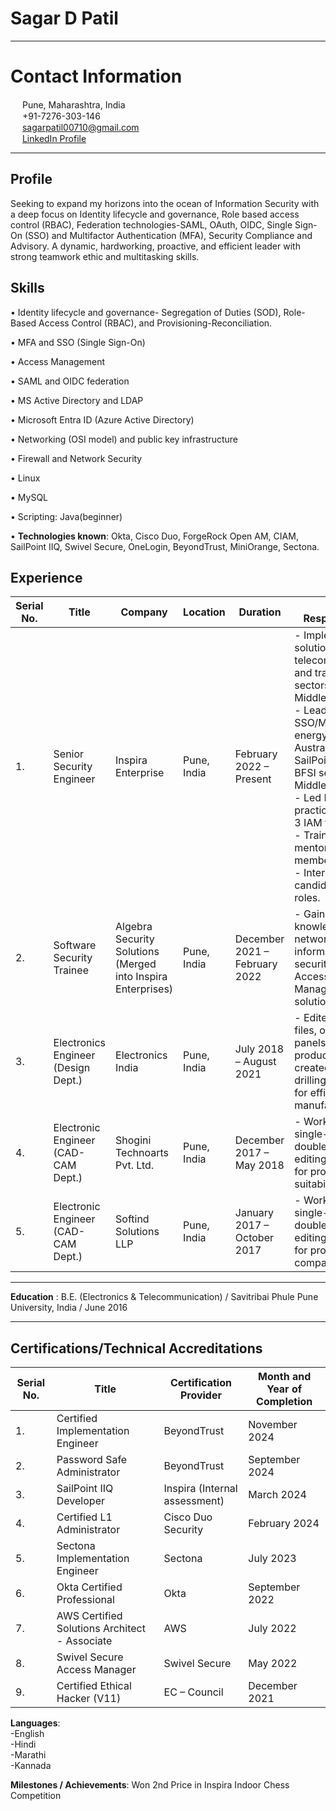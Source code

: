 Sagar D Patil
============

-------------------     ----------------------------

# Contact Information

<img src="https://img.icons8.com/ios/452/marker.png" style="width: 15px; height: 15px;" /> Pune, Maharashtra, India  
<img src="https://img.icons8.com/ios/452/phone.png" style="width: 15px; height: 15px;" /> +91-7276-303-146  
<img src="https://img.icons8.com/ios/452/new-post.png" style="width: 15px; height: 15px;" /> [sagarpatil00710@gmail.com](mailto:sagarpatil00710@gmail.com)  
<img src="https://img.icons8.com/ios/452/linkedin.png" style="width: 15px; height: 15px;" /> [LinkedIn Profile](https://www.linkedin.com/in/sagarpatilpune)


-------------------     ----------------------------
**Profile**
---------
Seeking to expand my horizons into the ocean of Information Security with a deep focus on Identity lifecycle and governance, Role based access control (RBAC), Federation technologies-SAML, OAuth, OIDC, Single Sign-On (SSO) and Multifactor Authentication (MFA), Security Compliance and Advisory. A dynamic, hardworking, proactive, and efficient leader with strong teamwork ethic and multitasking skills.


**Skills**
---------
•	Identity lifecycle and governance- Segregation of Duties (SOD), Role-Based Access Control (RBAC), and Provisioning-Reconciliation.

•	MFA and SSO (Single Sign-On)

•	Access Management

•	SAML and OIDC federation

•	MS Active Directory and LDAP

•	Microsoft Entra ID (Azure Active Directory)

•	Networking (OSI model) and public key infrastructure

•	Firewall and Network Security

•	Linux

•	MySQL

•	Scripting: Java(beginner)

•	**Technologies known**: Okta, Cisco Duo, ForgeRock Open AM, CIAM, SailPoint IIQ, Swivel Secure, OneLogin, BeyondTrust, MiniOrange, Sectona.


**Experience**
----------

| Serial No. | Title                                    | Company                               | Location        | Duration                      | Key Responsibilities                                                                                                      |
|------------|------------------------------------------|---------------------------------------|-----------------|-------------------------------|--------------------------------------------------------------------------------------------------------------------------|
| 1.         | Senior Security Engineer                 | Inspira Enterprise                   | Pune, India     | February 2022 – Present        | - Implemented IAM solutions for telecommunications and transportation sectors in the Middle East. <br> - Leading Okta SSO/MFA for the energy sector in Australia and SailPoint IIQ for the BFSI sector in the Middle East. <br> - Led R&D and practice building on 3 IAM technologies. <br> - Trained and mentored new team members. <br> - Interviewed candidates for IAM roles. |
| 2.         | Software Security Trainee                | Algebra Security Solutions (Merged into Inspira Enterprises) | Pune, India     | December 2021 – February 2022 | - Gained knowledge of network security, information security, and Okta Access Management solutions.                        |
| 3.         | Electronics Engineer (Design Dept.)      | Electronics India                     | Pune, India     | July 2018 – August 2021       | - Edited Gerber files, optimized PCB panels for production, and created CNC drilling programs for efficient manufacturing.  |
| 4.         | Electronic Engineer (CAD-CAM Dept.)      | Shogini Technoarts Pvt. Ltd.          | Pune, India     | December 2017 – May 2018      | - Worked on single-side and double-side PCBs, editing Gerber files for production suitability.                             |
| 5.         | Electronic Engineer (CAD-CAM Dept.)      | Softind Solutions LLP                 | Pune, India     | January 2017 – October 2017   | - Worked on single-side and double-side PCBs, editing Gerber files for production compatibility.                          |

--------------------

**Education** : 	B.E. (Electronics & Telecommunication) / Savitribai Phule Pune University, India / June 2016

--------------------

  
Certifications/Technical Accreditations
----------------------------------------

| Serial No. | Title                                    | Certification Provider | Month and Year of Completion |
|------------|------------------------------------------|------------------------|------------------------------|
| 1.         | Certified Implementation Engineer        | BeyondTrust            | November 2024                |
| 2.         | Password Safe Administrator              | BeyondTrust            | September 2024               |
| 3.         | SailPoint IIQ Developer                  | Inspira (Internal assessment) | March 2024               |
| 4.         | Certified L1 Administrator               | Cisco Duo Security     | February 2024                |
| 5.         | Sectona Implementation Engineer          | Sectona                | July 2023                    |
| 6.         | Okta Certified Professional              | Okta                   | September 2022               |
| 7.         | AWS Certified Solutions Architect - Associate | AWS                | July 2022                    |
| 8.         | Swivel Secure Access Manager             | Swivel Secure          | May 2022                     |
| 9.         | Certified Ethical Hacker (V11)           | EC – Council           | December 2021                |




**Languages**:  
         -English       
         -Hindi  
         -Marathi    
         -Kannada


 **Milestones / Achievements**: 	Won 2nd Price in Inspira Indoor Chess Competition 

